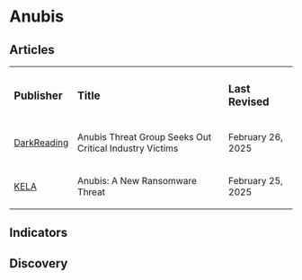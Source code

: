 # Anubis

## Articles
<table>
  <tr>
    <td>
      <h3>Publisher</h3>
    </td>
    <td>
      <h3>Title</h3>
    </td>
    <td>
      <h3>Last Revised</h3>
    </td>
  </tr>
   <tr>
    <td>
      <a href="https://www.darkreading.com/cyber-risk/anubis-threat-group-seeks-out-critical-industry-victims">DarkReading</a>
    </td>
    <td>
      <p>Anubis Threat Group Seeks Out Critical Industry Victims</p>
    </td>
    <td>
      <p>February 26, 2025</p>
    </td>
  </tr>
  <tr>
    <td>
      <a href="https://www.kelacyber.com/blog/anubis-a-new-ransomware-threat/">KELA</a>
    </td>
    <td>
      <p>Anubis: A New Ransomware Threat</p>
    </td>
    <td>
      <p>February 25, 2025</p>
    </td>
  </tr>
</table>


## Indicators


## Discovery

